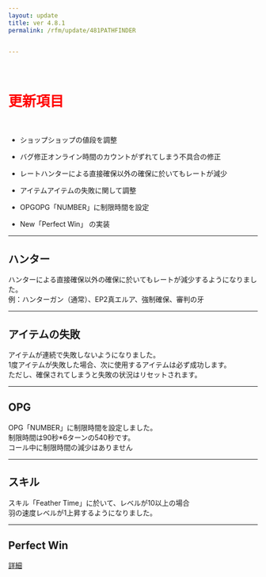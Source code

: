 ```yaml
---
layout: update
title: ver 4.8.1
permalink: /rfm/update/481PATHFINDER


---
```

<br>
<h1 id="1"><font color="red">更新項目</font></h1><br>


+ <span class="blue-badge">ショップ</span>ショップの値段を調整 

+ <span class="red-badge">バグ修正</span>オンライン時間のカウントがずれてしまう不具合の修正

+ <span class="blue-badge">レート</span>ハンターによる直接確保以外の確保に於いてもレートが減少

+ <span class="blue-badge">アイテム</span>アイテムの失敗に関して調整

+ <span class="blue-badge">OPG</span>OPG「NUMBER」に制限時間を設定

+ <span class="yellow-badge">New</span>「Perfect Win」 の実装


----------------------------------------------------
## ハンター  

ハンターによる直接確保以外の確保に於いてもレートが減少するようになりました。<br>
例：ハンターガン（通常）、EP2真エルア、強制確保、審判の牙<br>


----------------------------------------------------
## アイテムの失敗

アイテムが連続で失敗しないようになりました。<br>
1度アイテムが失敗した場合、次に使用するアイテムは必ず成功します。<br>
ただし、確保されてしまうと失敗の状況はリセットされます。<br>

----------------------------------------------------
## OPG

OPG「NUMBER」に制限時間を設定しました。<br>
制限時間は90秒*6ターンの540秒です。<br>
コール中に制限時間の減少はありません<br>

----------------------------------------------------
## スキル

スキル「Feather Time」に於いて、レベルが10以上の場合<br>
羽の速度レベルが1上昇するようになりました。<br>


----------------------------------------------------
## Perfect Win

[詳細](http://web.njj12.net//rfm/perfectwin)
